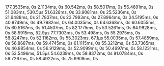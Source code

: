 177.3535ms, 0s
2.1134ms, 0s
60.542ms, 0s
58.5017ms, 0s
56.4691ms, 0s
51.083ms, 530.5µs
51.6328ms, 0s
33.9081ms, 0s
25.5236ms, 0s
21.6488ms, 0s
21.7837ms, 0s
23.7993ms, 0s
27.8964ms, 0s
34.5195ms, 0s
40.8749ms, 0s
49.7982ms, 0s
64.0035ms, 0s
64.6368ms, 0s
60.6055ms, 0s
60.5167ms, 0s
51.4507ms, 0s
82.1775ms, 0s
53.5261ms, 0s
64.9828ms, 0s
58.5915ms, 52.9µs
77.7303ms, 0s
53.498ms, 0s
55.2975ms, 0s
58.8247ms, 0s
52.1162ms, 0s
55.3023ms, 67.1µs
55.0035ms, 0s
57.4859ms, 0s
56.8687ms, 0s
59.4745ms, 0s
61.1115ms, 0s
55.3212ms, 0s
53.7365ms, 0s
46.8854ms, 0s
56.9129ms, 0s
52.9099ms, 0s
50.4697ms, 0s
58.1231ms, 0s
53.5496ms, 51.5µs
54.6239ms, 0s
58.8372ms, 0s
91.0784ms, 0s
56.7267ms, 0s
58.4922ms, 0s
75.9908ms, 0s